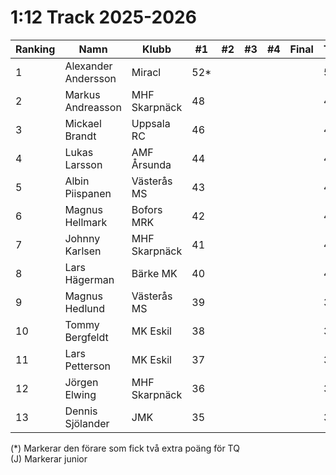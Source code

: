 # 1:12 Track 2025-2026

| Ranking | Namn                | Klubb         |  #1 |  #2 |  #3 |  #4 | Final | Tot |
| ------- | ------------------- | ------------- | --- | --- | --- | --- | ----- | --- |
| 1       | Alexander Andersson | Miracl        | 52* |     |     |     |       | 52  |
| 2       | Markus Andreasson   | MHF Skarpnäck | 48  |     |     |     |       | 48  |
| 3       | Mickael Brandt      | Uppsala RC    | 46  |     |     |     |       | 46  |
| 4       | Lukas Larsson       | AMF Årsunda   | 44  |     |     |     |       | 44  |
| 5       | Albin Piispanen     | Västerås MS   | 43  |     |     |     |       | 43  |
| 6       | Magnus Hellmark     | Bofors MRK    | 42  |     |     |     |       | 42  |
| 7       | Johnny Karlsen      | MHF Skarpnäck | 41  |     |     |     |       | 41  |
| 8       | Lars Hägerman       | Bärke MK      | 40  |     |     |     |       | 40  |
| 9       | Magnus Hedlund      | Västerås MS   | 39  |     |     |     |       | 39  |
| 10      | Tommy Bergfeldt     | MK Eskil      | 38  |     |     |     |       | 38  |
| 11      | Lars Petterson      | MK Eskil      | 37  |     |     |     |       | 37  |
| 12      | Jörgen Elwing       | MHF Skarpnäck | 36  |     |     |     |       | 36  |
| 13      | Dennis Sjölander    | JMK           | 35  |     |     |     |       | 35  |

(*) Markerar den förare som fick två extra poäng för TQ<br>(J) Markerar junior

